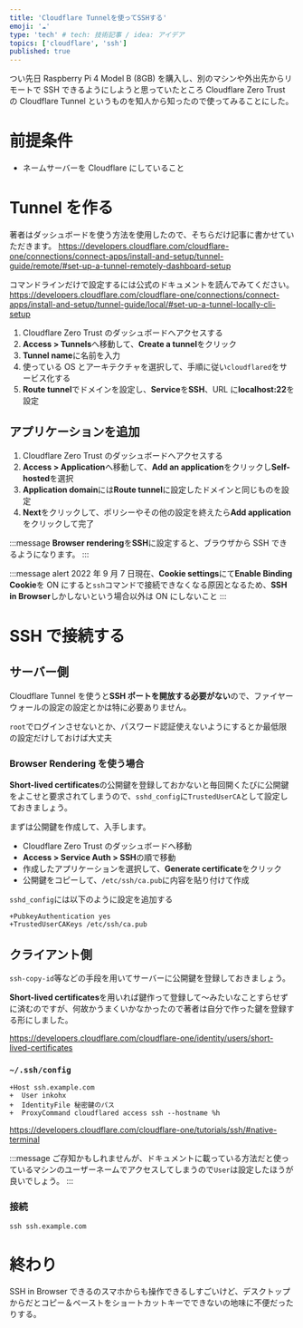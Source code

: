 ```yaml
---
title: 'Cloudflare Tunnelを使ってSSHする'
emoji: '☁️'
type: 'tech' # tech: 技術記事 / idea: アイデア
topics: ['cloudflare', 'ssh']
published: true
---
```


つい先日 Raspberry Pi 4 Model B (8GB) を購入し、別のマシンや外出先からリモートで SSH できるようにしようと思っていたところ Cloudflare Zero Trust の Cloudflare Tunnel というものを知人から知ったので使ってみることにした。

# 前提条件

- ネームサーバーを Cloudflare にしていること

# Tunnel を作る

著者はダッシュボードを使う方法を使用したので、そちらだけ記事に書かせていただきます。
https://developers.cloudflare.com/cloudflare-one/connections/connect-apps/install-and-setup/tunnel-guide/remote/#set-up-a-tunnel-remotely-dashboard-setup

コマンドラインだけで設定するには公式のドキュメントを読んでみてください。
https://developers.cloudflare.com/cloudflare-one/connections/connect-apps/install-and-setup/tunnel-guide/local/#set-up-a-tunnel-locally-cli-setup

1. Cloudflare Zero Trust のダッシュボードへアクセスする
1. **Access > Tunnels**へ移動して、**Create a tunnel**をクリック
1. **Tunnel name**に名前を入力
1. 使っている OS とアーキテクチャを選択して、手順に従い`cloudflared`をサービス化する
1. **Route tunnel**でドメインを設定し、**Service**を**SSH**、URL に**localhost:22**を設定

## アプリケーションを追加

1. Cloudflare Zero Trust のダッシュボードへアクセスする
1. **Access > Application**へ移動して、**Add an application**をクリックし**Self-hosted**を選択
1. **Application domain**には**Route tunnel**に設定したドメインと同じものを設定
1. **Next**をクリックして、ポリシーやその他の設定を終えたら**Add application**をクリックして完了

:::message
**Browser rendering**を**SSH**に設定すると、ブラウザから SSH できるようになります。
:::

:::message alert
2022 年 9 月 7 日現在、**Cookie settings**にて**Enable Binding Cookie**を ON にすると`ssh`コマンドで接続できなくなる原因となるため、**SSH in Browser**しかしないという場合以外は ON にしないこと
:::

# SSH で接続する

## サーバー側

Cloudflare Tunnel を使うと**SSH ポートを開放する必要がない**ので、ファイヤーウォールの設定の設定とかは特に必要ありません。

`root`でログインさせないとか、パスワード認証使えないようにするとか最低限の設定だけしておけば大丈夫

### Browser Rendering を使う場合

**Short-lived certificates**の公開鍵を登録しておかないと毎回開くたびに公開鍵をよこせと要求されてしまうので、`sshd_config`に`TrustedUserCA`として設定しておきましょう。

まずは公開鍵を作成して、入手します。

- Cloudflare Zero Trust のダッシュボードへ移動
- **Access > Service Auth > SSH**の順で移動
- 作成したアプリケーションを選択して、**Generate certificate**をクリック
- 公開鍵をコピーして、`/etc/ssh/ca.pub`に内容を貼り付けて作成

`sshd_config`には以下のように設定を追加する

```diff:sshd_config
+PubkeyAuthentication yes
+TrustedUserCAKeys /etc/ssh/ca.pub
```

## クライアント側

`ssh-copy-id`等などの手段を用いてサーバーに公開鍵を登録しておきましょう。

**Short-lived certificates**を用いれば鍵作って登録して～みたいなことすらせずに済むのですが、何故かうまくいかなかったので著者は自分で作った鍵を登録する形にしました。

https://developers.cloudflare.com/cloudflare-one/identity/users/short-lived-certificates

### `~/.ssh/config`

```diff:~/.ssh/config
+Host ssh.example.com
+  User inkohx
+  IdentityFile 秘密鍵のパス
+  ProxyCommand cloudflared access ssh --hostname %h
```

https://developers.cloudflare.com/cloudflare-one/tutorials/ssh/#native-terminal

:::message
ご存知かもしれませんが、ドキュメントに載っている方法だと使っているマシンのユーザーネームでアクセスしてしまうので`User`は設定したほうが良いでしょう。
:::

### 接続

`ssh ssh.example.com`

# 終わり

SSH in Browser できるのスマホからも操作できるしすごいけど、デスクトップからだとコピー＆ペーストをショートカットキーでできないの地味に不便だったりする。
